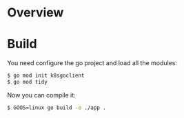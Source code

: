 # Overview

# Build
You need configure the go project and load all the modules:

```bash
$ go mod init k8sgoclient 
$ go mod tidy
```

Now you can compile it:

```bash
$ GOOS=linux go build -o ./app .
```

